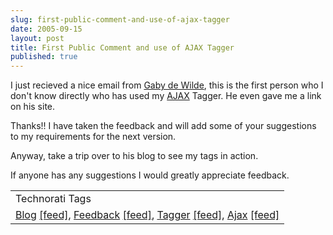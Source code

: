 ```yaml
---
slug: first-public-comment-and-use-of-ajax-tagger
date: 2005-09-15
layout: post
title: First Public Comment and use of AJAX Tagger
published: true
---
```

I just recieved a nice email from <a href="http://blog.360.yahoo.com/Factuurexpress?p=2011">Gaby de Wilde</a>, this is the first person who I don't know directly who has used my <a href="http://www.kinlan.co.uk/AjaxExperiments/AjaxTag">AJAX</a> Tagger.  He even gave me a link on his site.  <p />Thanks!!  I have taken the feedback and will add some of your suggestions to my requirements for the next version.<p />Anyway, take a trip over to his blog to see my tags in action.<p />If anyone has any suggestions I would greatly appreciate feedback.<p /><table class="TechnoratiHead TagHeader">
<tr><td>Technorati Tags</td></tr>
<tr class="Technorati"><td>
<a href="http://www.technorati.com/tag/Blog" class="Tag" rel="tag">Blog</a> <a href="http://feeds.technorati.com/feed/posts/tag/Blog" class="Tag">[feed]</a>, <a href="http://www.technorati.com/tag/Feedback" class="Tag" rel="tag">Feedback</a> <a href="http://feeds.technorati.com/feed/posts/tag/Feedback" class="Tag">[feed]</a>, <a href="http://www.technorati.com/tag/Tagger" class="Tag" rel="tag">Tagger</a> <a href="http://feeds.technorati.com/feed/posts/tag/Tagger" class="Tag">[feed]</a>, <a href="http://www.technorati.com/tag/Ajax" class="Tag" rel="tag">Ajax</a> <a href="http://feeds.technorati.com/feed/posts/tag/Ajax" class="Tag">[feed]</a>
</td></tr>
</table><div class="blogger-post-footer"><img class="posterous_download_image" src="https://blogger.googleusercontent.com/tracker/8109338-112682307530426639?l=www.kinlan.co.uk%2Findex.html" height="1" alt="" width="1" /></div>

